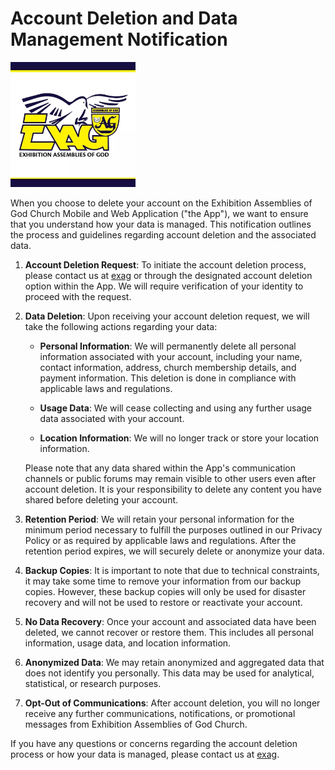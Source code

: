 # Account Deletion and Data Management Notification

<img src="exag.jpeg" alt="Exhibition Assemblies of God Church" width="200"/>

When you choose to delete your account on the Exhibition Assemblies of God Church Mobile and Web Application ("the App"), we want to ensure that you understand how your data is managed. This notification outlines the process and guidelines regarding account deletion and the associated data.

1. **Account Deletion Request**: To initiate the account deletion process, please contact us at [exag](mailto:qcodelabsllc@gmail.com) or through the designated account deletion option within the App. We will require verification of your identity to proceed with the request.

2. **Data Deletion**: Upon receiving your account deletion request, we will take the following actions regarding your data:

   - **Personal Information**: We will permanently delete all personal information associated with your account, including your name, contact information, address, church membership details, and payment information. This deletion is done in compliance with applicable laws and regulations.

   - **Usage Data**: We will cease collecting and using any further usage data associated with your account.

   - **Location Information**: We will no longer track or store your location information.

   Please note that any data shared within the App's communication channels or public forums may remain visible to other users even after account deletion. It is your responsibility to delete any content you have shared before deleting your account.

3. **Retention Period**: We will retain your personal information for the minimum period necessary to fulfill the purposes outlined in our Privacy Policy or as required by applicable laws and regulations. After the retention period expires, we will securely delete or anonymize your data.

4. **Backup Copies**: It is important to note that due to technical constraints, it may take some time to remove your information from our backup copies. However, these backup copies will only be used for disaster recovery and will not be used to restore or reactivate your account.

5. **No Data Recovery**: Once your account and associated data have been deleted, we cannot recover or restore them. This includes all personal information, usage data, and location information.

6. **Anonymized Data**: We may retain anonymized and aggregated data that does not identify you personally. This data may be used for analytical, statistical, or research purposes.

7. **Opt-Out of Communications**: After account deletion, you will no longer receive any further communications, notifications, or promotional messages from Exhibition Assemblies of God Church.

If you have any questions or concerns regarding the account deletion process or how your data is managed, please contact us at [exag](mailto:qcodelabsllc@gmail.com).
